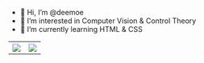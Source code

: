 - 👋 Hi, I’m @deemoe
- 👀 I’m interested in Computer Vision & Control Theory
- 🌱 I’m currently learning HTML & CSS

<table>
  <tr>
    <th>
      <img src="https://github-readme-stats.vercel.app/api?username=deemoe404&show_icons=true&count_private=true&include_all_commits=true&hide_border=true&layout=compact" align="center" />
    </th>
    <th>
      <img src="https://github-readme-stats.vercel.app/api/top-langs/?username=deemoe404&layout=compact&hide_border=true&langs_count=8" align="center" />
    </th>
  </tr>
</table>
